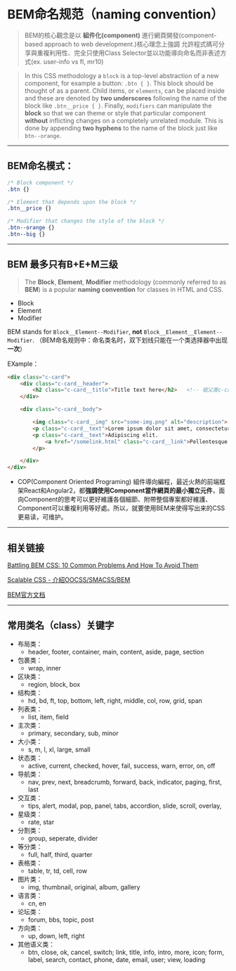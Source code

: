# BEM命名规范（naming convention）
>BEM的核心觀念是以 **組件化(component)** 進行網頁開發(component-based approach to web development.)核心理念上強調 允許程式碼可分享與重複利用性、完全只使用Class Selector並以功能導向命名而非表述方式(ex. user-info vs fl, mr10)

>In this CSS methodology a `block` is a top-level abstraction of a new component, for example a button: `.btn { }`. This block should be thought of as a parent. 
Child items, or `elements`, can be placed inside and these are denoted by **two underscores** following the name of the block like `.btn__price { }`. 
Finally, `modifiers` can manipulate the **block** so that we can theme or style that particular component **without** inflicting changes on a completely unrelated module. This is done by appending **two hyphens** to the name of the block just like `btn--orange`.
---
## BEM命名模式：
```css
/* Block component */
.btn {}

/* Element that depends upon the block */ 
.btn__price {}

/* Modifier that changes the style of the block */
.btn--orange {} 
.btn--big {}
```
------

## BEM 最多只有B+E+M三级
>The **Block**, **Element**, **Modifier** methodology (commonly referred to as **BEM**) is a popular **naming convention** for classes in HTML and CSS. 
- Block
- Element
- Modifier

BEM stands for `Block__Element--Modifier`, **not** `Block__Element__Element--Modifier`. （BEM命名规则中：命名类名时，双下划线只能在一个类选择器中出现**一次**）

EXample：

```html
<div class="c-card">
    <div class="c-card__header">
        <h2 class="c-card__title">Title text here</h2>   <!-- 祖父类c-card的孙子元素的类名中，双下划线只出现一次 -->
    </div>

    <div class="c-card__body">

        <img class="c-card__img" src="some-img.png" alt="description">
        <p class="c-card__text">Lorem ipsum dolor sit amet, consectetur</p>
        <p class="c-card__text">Adipiscing elit.
            <a href="/somelink.html" class="c-card__link">Pellentesque amet</a>
        </p>

    </div>
</div>
```
- COP(Component Oriented Programing) 組件導向編程，最近火熱的前端框架React和Angular2，都**強調使用Component當作網頁的最小獨立元件**，面向Component的思考可以更好維護各個細節、附帶整個專案都好維護、Component可以重複利用等好處。所以，就要使用BEM来使得写出来的CSS更易读，可维护。

------

## 相关链接
[Battling BEM CSS: 10 Common Problems And How To Avoid Them](https://www.smashingmagazine.com/2016/06/battling-bem-extended-edition-common-problems-and-how-to-avoid-them/)

[Scalable CSS - 介紹OOCSS/SMACSS/BEM](http://sj82516-blog.logdown.com/posts/1077348/finish-css-intro-oocss-smacss-bem)

[BEM官方文档](https://en.bem.info/methodology/)

---


## 常用类名（class）关键字
- 布局类：
    - header, footer, container, main, content, aside, page, section
- 包裹类：
    - wrap, inner
- 区块类：
    - region, block, box
- 结构类：
    - hd, bd, ft, top, bottom, left, right, middle, col, row, grid, span
- 列表类：
    - list, item, field
- 主次类：
    - primary, secondary, sub, minor
- 大小类：
    - s, m, l, xl, large, small
- 状态类：
    - active, current, checked, hover, fail, success, warn, error, on, off
- 导航类：
    - nav, prev, next, breadcrumb, forward, back, indicator, paging, first, last
- 交互类：
    - tips, alert, modal, pop, panel, tabs, accordion, slide, scroll, overlay,
- 星级类：
    - rate, star
- 分割类：
    - group, seperate, divider
- 等分类：
    - full, half, third, quarter
- 表格类：
    - table, tr, td, cell, row
- 图片类：
    - img, thumbnail, original, album, gallery
- 语言类：
    - cn, en
- 论坛类：
    - forum, bbs, topic, post
- 方向类：
    - up, down, left, right
- 其他语义类：
    - btn, close, ok, cancel, switch; link, title, info, intro, more, icon; form, label, search, contact, phone, date, email, user; view, loading